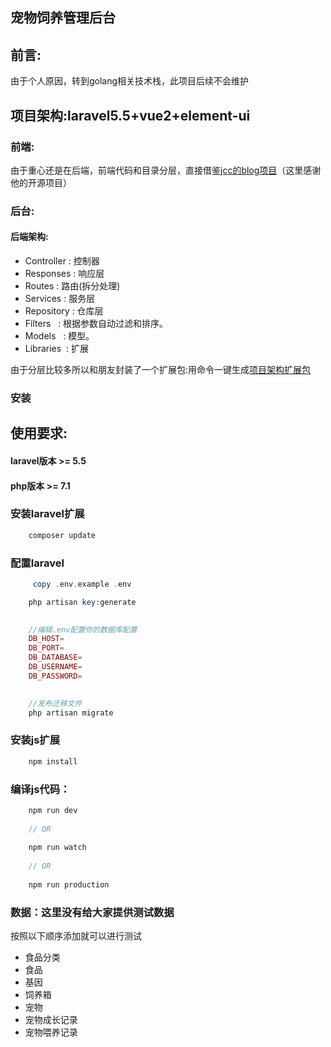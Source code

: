<h2>宠物饲养管理后台</h2>

## 前言:

由于个人原因，转到golang相关技术栈，此项目后续不会维护
    
## 项目架构:laravel5.5+vue2+element-ui
    
###  前端:

<p>由于重心还是在后端，前端代码和目录分层，直接借鉴<a href="https://github.com/jcc/blog">jcc的blog项目</a>（这里感谢他的开源项目）</p>
     
###  后台:

#### 后端架构: 
   
   + Controller : 控制器
   + Responses  : 响应层
   + Routes     : 路由(拆分处理)
   + Services   : 服务层
   + Repository : 仓库层
   + Filters    : 根据参数自动过滤和排序。
   + Models     : 模型。
   + Libraries  : 扩展
   
<p>由于分层比较多所以和朋友封装了一个扩展包:用命令一键生成<a href="https://github.com/yb19890724/phpno1-architecture">项目架构扩展包</a></p>

### 安装

## 使用要求:

#### laravel版本 >= 5.5
#### php版本     >= 7.1

### 安装laravel扩展
```php
    composer update
```

### 配置laravel

```php
     copy .env.example .env
```

```php
    php artisan key:generate 
```

```php
    
    //编辑.env配置你的数据库配置
    DB_HOST=
    DB_PORT=
    DB_DATABASE=
    DB_USERNAME=
    DB_PASSWORD=
    
```

```php
    //发布迁移文件
    php artisan migrate
```

### 安装js扩展

```js
    npm install
```

### 编译js代码：

```js
    npm run dev
    
    // OR
    
    npm run watch
    
    // OR
    
    npm run production
```

### 数据：这里没有给大家提供测试数据

<p>按照以下顺序添加就可以进行测试</p>

   + 食品分类   
   + 食品     
   + 基因     
   + 饲养箱     
   + 宠物     
   + 宠物成长记录     
   + 宠物喂养记录    

